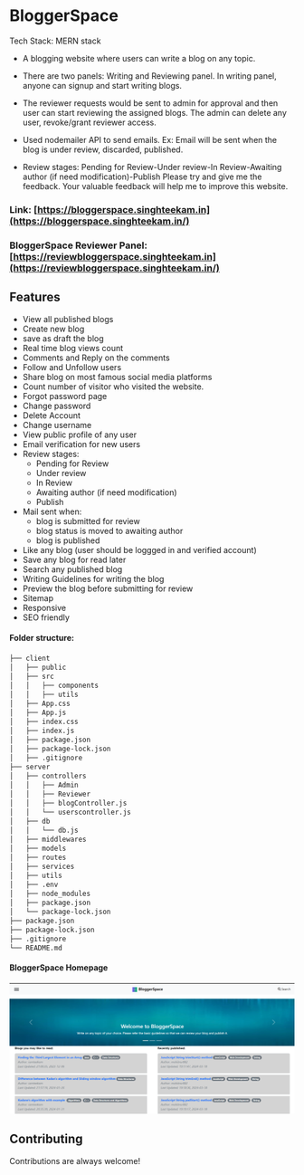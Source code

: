 # BloggerSpace
Tech Stack: MERN stack
 - A blogging website where users can write a blog on any topic. 
 - There are two panels: Writing and Reviewing panel. In
 writing panel, anyone can signup and start writing blogs.
 - The reviewer requests would be sent to admin for approval and then user can start reviewing the assigned blogs. The admin can delete any user, revoke/grant reviewer access.

 - Used nodemailer API to send emails. Ex: Email will be sent when the blog is under review, discarded, published.
 - Review stages: Pending for Review-Under review-In Review-Awaiting author (if need modification)-Publish
Please try and give me the feedback. Your valuable feedback will help me to improve this website.

### Link: [https://bloggerspace.singhteekam.in](https://bloggerspace.singhteekam.in/)

### BloggerSpace Reviewer Panel: [https://reviewbloggerspace.singhteekam.in](https://reviewbloggerspace.singhteekam.in/)

## Features
- View all published blogs
- Create new blog
- save as draft the blog
- Real time blog views count
- Comments and Reply on the comments
- Follow and Unfollow users
- Share blog on most famous social media platforms
- Count number of visitor who visited the website.
- Forgot password page
- Change password
- Delete Account
- Change username
- View public profile of any user
- Email verification for new users
- Review stages:
    - Pending for Review
    - Under review
    - In Review
    - Awaiting author (if need modification)
    - Publish
- Mail sent when:
    - blog is submitted for review
    - blog status is moved to awaiting author
    - blog is published
- Like any blog (user should be loggged in and verified account)
- Save any blog for read later
- Search any published blog
- Writing Guidelines for writing the blog
- Preview the blog before submitting for review
- Sitemap
- Responsive
- SEO friendly


#### Folder structure:
```
├── client
│   ├── public
│   ├── src
│   │   ├── components
│   │   ├── utils
│   ├── App.css
│   ├── App.js
│   ├── index.css
│   ├── index.js
│   ├── package.json
│   ├── package-lock.json
│   ├── .gitignore
├── server
│   ├── controllers
│   │   ├── Admin
│   │   ├── Reviewer
│   │   ├── blogController.js
│   │   └── userscontroller.js
│   ├── db
│   │   └── db.js
│   ├── middlewares
│   ├── models
│   ├── routes
│   ├── services
│   ├── utils
│   ├── .env
│   ├── node_modules
│   ├── package.json
│   └── package-lock.json
├── package.json
├── package-lock.json  
├── .gitignore  
└── README.md
```
#### BloggerSpace Homepage
![alt text](image.png)

## Contributing

Contributions are always welcome!
